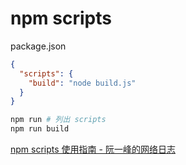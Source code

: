 # npm scripts

package.json

```json
{
  "scripts": {
    "build": "node build.js"
  }
}
```

```sh
npm run # 列出 scripts
npm run build
```

[npm scripts 使用指南 - 阮一峰的网络日志](http://www.ruanyifeng.com/blog/2016/10/npm_scripts.html)
